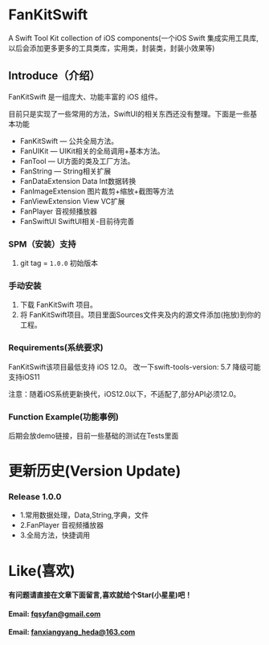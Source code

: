 # FanKitSwift

A Swift Tool Kit collection of iOS components(一个iOS Swift 集成实用工具库,以后会添加更多更多的工具类库，实用类，封装类，封装小效果等)


## Introduce（介绍）

FanKitSwift 是一组庞大、功能丰富的 iOS 组件。

目前只是实现了一些常用的方法，SwiftUI的相关东西还没有整理。下面是一些基本功能

* FanKitSwift — 公共全局方法。
* FanUIKit — UIKit相关的全局调用+基本方法。
* FanTool	— UI方面的类及工厂方法。
* FanString — String相关扩展
* FanDataExtension Data Int数据转换
* FanImageExtension 图片裁剪+缩放+截图等方法
* FanViewExtension View VC扩展
* FanPlayer 音视频播放器
* FanSwiftUI SwiftUI相关-目前待完善


### SPM（安装）支持

1. git tag = `1.0.0` 初始版本

### 手动安装

1. 下载 FanKitSwift 项目。
2. 将 FanKitSwift项目。项目里面Sources文件夹及内的源文件添加(拖放)到你的工程。

### Requirements(系统要求)
FanKitSwift该项目最低支持 iOS 12.0。
改一下swift-tools-version: 5.7 降级可能支持iOS11

注意：随着iOS系统更新换代，iOS12.0以下，不适配了,部分API必须12.0。


### Function Example(功能事例)
后期会放demo链接，目前一些基础的测试在Tests里面

更新历史(Version Update)
==============

### Release 1.0.0 
* 1.常用数据处理，Data,String,字典，文件
* 2.FanPlayer 音视频播放器
* 3.全局方法，快捷调用

Like(喜欢)
==============
#### 有问题请直接在文章下面留言,喜欢就给个Star(小星星)吧！ 
#### Email: fqsyfan@gmail.com
#### Email: fanxiangyang_heda@163.com 
